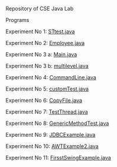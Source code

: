 Repository of CSE Java Lab

Programs

Experiment No 1: [STtest.java](https://github.com/neeradian/Java_Lab/blob/master/STtest.java)

Experiment No 2: [Employee.java](https://github.com/neeradian/Java_Lab/blob/master/Employee.java)

Experiment No 3 a: [Main.java](https://github.com/neeradian/Java_Lab/blob/master/Main.java)

Experiment No 3 b: [multilevel.java](https://github.com/neeradian/Java_Lab/blob/master/multilevel.java)

Experiment No 4: [CommandLine.java](https://github.com/neeradian/Java_Lab/blob/master/CommandLine.java)

Experiment No 5: [customTest.java](https://github.com/neeradian/Java_Lab/blob/master/customTest.java)

Experiment No 6: [CopyFile.java](https://github.com/neeradian/Java_Lab/blob/master/CopyFile.java)

Experiment No 7: [TestThread.java](https://github.com/neeradian/Java_Lab/blob/master/TestThread.java)

Experiment No 8: [GenericMethodTest.java](https://github.com/neeradian/Java_Lab/blob/master/GenericMethodTest.java)

Experiment No 9: [JDBCExample.java](https://github.com/neeradian/Java_Lab/blob/master/JDBCExample.java)

Experiment No 10: [AWTExample2.java](https://github.com/neeradian/Java_Lab/blob/master/AWTExample2.java)

Experiment No 11: [FirsstSwingExample.java](https://github.com/neeradian/Java_Lab/blob/master/FirstSwingExample.java)
